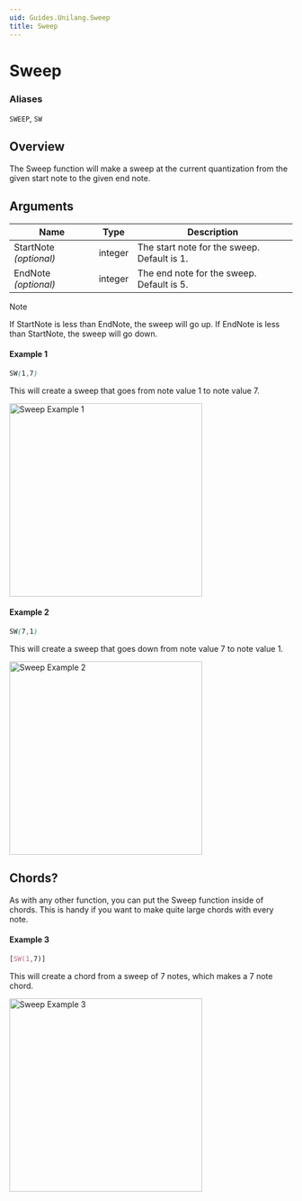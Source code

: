 ```yaml
---
uid: Guides.Unilang.Sweep
title: Sweep
---
```


# Sweep
### Aliases
`SWEEP`, `SW`

## Overview
The Sweep function will make a sweep at the current quantization from the given start note to the given end note.

## Arguments
| Name                   | Type    | Description                                 |
| ---------------------- | ------- | ------------------------------------------- |
| StartNote *(optional)* | integer | The start note for the sweep. Default is 1. |
| EndNote *(optional)*   | integer | The end note for the sweep. Default is 5.   |

> [!NOTE]
> If StartNote is less than EndNote, the sweep will go up. If EndNote is less than StartNote, the sweep will go down.

#### Example 1
```css
SW(1,7)
```
This will create a sweep that goes from note value 1 to note value 7.

<img src="/images/unilang_examples/sweep/example1.png" alt="Sweep Example 1" style="width:343px;"/>

#### Example 2
```css
SW(7,1)
```
This will create a sweep that goes down from note value 7 to note value 1.

<img src="/images/unilang_examples/sweep/example2.png" alt="Sweep Example 2" style="width:343px;"/>

## Chords?
As with any other function, you can put the Sweep function inside of chords. This is handy if you want to make quite large chords with every note.

#### Example 3
```css
[SW(1,7)]
```
This will create a chord from a sweep of 7 notes, which makes a 7 note chord.

<img src="/images/unilang_examples/sweep/example3.png" alt="Sweep Example 3" style="width:343px;"/>